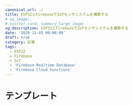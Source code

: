 ```yaml
---
canonical_url: ./
title: ESP32とFirebaseでIoTセンサシステムを構築する
# og_image:
# twitter_card: summary_large_image
og_description: ESP32とFirebaseでIoTセンサシステムを構築する
date: '2020-11-03 00:00:00'
draft: true
category: 記事
tags:
  - ESP32
  - Firebase
  - IoT
  - 'Firebase Realtime Database'
  - 'Firebase Cloud Functions'
---
```


# テンプレート
